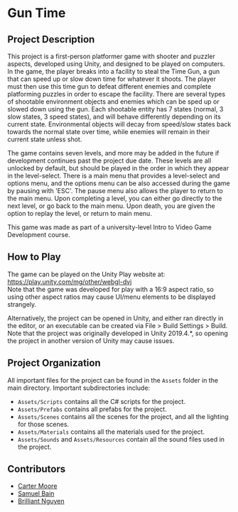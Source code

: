 # Gun Time
## Project Description
This project is a first-person platformer game with shooter and puzzler aspects, developed using Unity, and designed to be played on computers. In the game, the player breaks into a facility to steal the Time Gun, a gun that can speed up or slow down time for whatever it shoots. The player must then use this time gun to defeat different enemies and complete platforming puzzles in order to escape the facility. There are several types of shootable environment objects and enemies which can be sped up or slowed down using the gun. Each shootable entity has 7 states (normal, 3 slow states, 3 speed states), and will behave differently depending on its current state. Environmental objects will decay from speed/slow states back towards the normal state over time, while enemies will remain in their current state unless shot.

The game contains seven levels, and more may be added in the future if development continues past the project due date. These levels are all unlocked by default, but should be played in the order in which they appear in the level-select. There is a main menu that provides a level-select and options menu, and the options menu can be also accessed during the game by pausing with 'ESC'. The pause menu also allows the player to return to the main menu. Upon completing a level, you can either go directly to the next level, or go back to the main menu. Upon death, you are given the option to replay the level, or return to main menu.

This game was made as part of a university-level Intro to Video Game Development course.

## How to Play
The game can be played on the Unity Play website at: https://play.unity.com/mg/other/webgl-dvj \
Note that the game was developed for play with a 16:9 aspect ratio, so using other aspect ratios may cause UI/menu elements to be displayed strangely.

Alternatively, the project can be opened in Unity, and either ran directly in the editor, or an executable can be created via File > Build Settings > Build.\
Note that the project was originally developed in Unity 2019.4.\*, so opening the project in another version of Unity may cause issues.

## Project Organization
All important files for the project can be found in the `Assets` folder in the main directory. Important subdirectories include:

- `Assets/Scripts` contains all the C# scripts for the project.
- `Assets/Prefabs` contains all prefabs for the project.
- `Assets/Scenes` contains all the scenes for the project, and all the lighting for those scenes.
- `Assets/Materials` contains all the materials used for the project.
- `Assets/Sounds` and `Assets/Resources` contain all the sound files used in the project.

## Contributors
- [Carter Moore](https://github.com/carterjmoore)
- [Samuel Bain](https://github.com/LeumasNaib)
- [Brilliant Nguyen](https://github.com/YourFrostyFriend)
